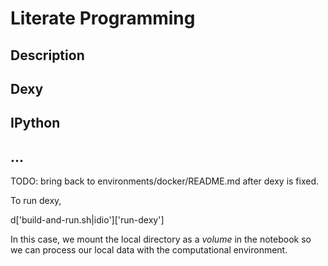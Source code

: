 # Literate Programming

## Description

## Dexy

## IPython

## ...


TODO: bring back to environments/docker/README.md after dexy is fixed.

To run dexy,

 d['build-and-run.sh|idio']['run-dexy'] 

In this case, we mount the local directory as a *volume* in the notebook so we
can process our local data with the computational environment.

